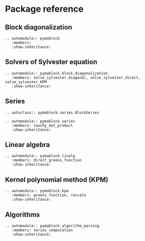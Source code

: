 # Package reference

## Block diagonalization

```{eval-rst}
.. automodule:: pymablock
   :members:
   :show-inheritance:
```

## Solvers of Sylvester equation

```{eval-rst}
.. automodule:: pymablock.block_diagonalization
   :members: solve_sylvester_diagonal, solve_sylvester_direct, solve_sylvester_KPM
   :show-inheritance:
```

## Series

```{eval-rst}
.. autoclass:: pymablock.series.BlockSeries
```

```{eval-rst}
.. automodule:: pymablock.series
   :members: cauchy_dot_product
   :show-inheritance:
```

## Linear algebra

```{eval-rst}
.. automodule:: pymablock.linalg
   :members: direct_greens_function
   :show-inheritance:
```

## Kernel polynomial method (KPM)

```{eval-rst}
.. automodule:: pymablock.kpm
   :members: greens_function, rescale
   :show-inheritance:
```

## Algorithms

```{eval-rst}
.. automodule:: pymablock.algorithm_parsing
   :members: series_computation
   :show-inheritance:
```
